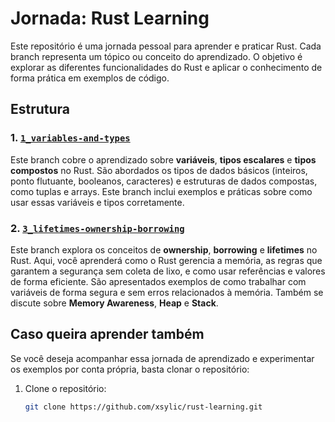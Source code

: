 # Jornada: Rust Learning

Este repositório é uma jornada pessoal para aprender e praticar Rust. Cada branch representa um tópico ou conceito do aprendizado. O objetivo é explorar as diferentes funcionalidades do Rust e aplicar o conhecimento de forma prática em exemplos de código.

## Estrutura

### 1. **[`1_variables-and-types`](https://github.com/xsylic/rust-learning/tree/1_variables-and-types)**  
   Este branch cobre o aprendizado sobre **variáveis**, **tipos escalares** e **tipos compostos** no Rust. São abordados os tipos de dados básicos (inteiros, ponto flutuante, booleanos, caracteres) e estruturas de dados compostas, como tuplas e arrays. Este branch inclui exemplos e práticas sobre como usar essas variáveis e tipos corretamente.

### 2. **[`3_lifetimes-ownership-borrowing`](https://github.com/xsylic/rust-learning/tree/3_lifetimes-ownership-borrowing)**  
   Este branch explora os conceitos de **ownership**, **borrowing** e **lifetimes** no Rust. Aqui, você aprenderá como o Rust gerencia a memória, as regras que garantem a segurança sem coleta de lixo, e como usar referências e valores de forma eficiente. São apresentados exemplos de como trabalhar com variáveis de forma segura e sem erros relacionados à memória. Também se discute sobre **Memory Awareness**, **Heap** e **Stack**.

## Caso queira aprender também

Se você deseja acompanhar essa jornada de aprendizado e experimentar os exemplos por conta própria, basta clonar o repositório:

1. Clone o repositório:
   ```bash
   git clone https://github.com/xsylic/rust-learning.git
